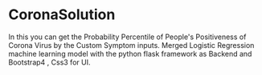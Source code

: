 # CoronaSolution
In this you can get the Probability Percentile of People's Positiveness of Corona Virus  by the Custom Symptom inputs. Merged Logistic Regression machine learning model with the python flask framework as Backend and Bootstrap4 , Css3 for UI.

